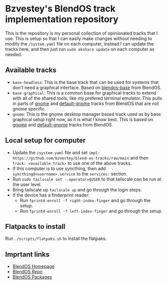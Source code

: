 # Bzvestey's BlendOS track implementation repository

This is the repository is my personal collection of opinionated tracks that I use. This is setup so that I can easily make changes without needing to modify the `/system.yaml` file on each computer, instead I can update the tracks here, and then just run `sudo akshara update` on each computer as needed.

## Available tracks

- `base-headless`: This is the base track that can be used for systems that don't need a graphical interface. Based on [blendos-base](https://github.com/blend-os/tracks/blob/main/blendos-base.yaml) from BlendOS.
- `base-graphical`: This is a common base for graphical tracks to extend with all of the shared tools, like my prefered terminal emulator. This pulls in parts of [gnome](https://github.com/blend-os/tracks/blob/main/gnome.yaml) and [default-gnome](https://github.com/blend-os/tracks/blob/main/default-gnome.yaml) tracks from BlendOS that are not gnome specific.
- `gnome`: This is the gnome desktop manager based track used as by base graphical setup right now, as it is what I know best. This is based on [gnome](https://github.com/blend-os/tracks/blob/main/gnome.yaml) and [default-gnome](https://github.com/blend-os/tracks/blob/main/default-gnome.yaml) tracks from BlendOS.

## Local setup for computer

- Update the `/system.yaml` file and set `impl: https://github.com/bzvestey/blend-os-tracks/raw/main` and then `track: <available track>` to use one of the above tracks.
- If this computer is to use syncthing, then add `  - syncthing@<username>.service` to the `services:` section.
- Run `sudo tailscale set --operator=$USER` to that tailscale can be run at the user level.
- Bring tailscale up `tailscale up` and go through the login steps.
- If the device has a finderprint reader:
    - Run `fprintd-enroll -f right-index-finger` and go through the setup.
    - Run `fprintd-enroll -f left-index-finger` and go through the setup.

## Flatpacks to install

Run `./scripts/flatpaks.sh` to install the flatpaks.


## Imprtant links

- [BlendOS Homepage](https://blendos.co/)
- [BlendOS Repo](https://git.blendos.co/blendOS)
- [BlendOS Packages](https://pkg-repo.blendos.co/)
